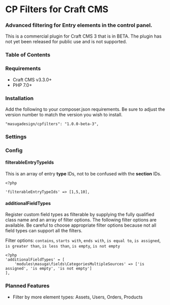 # CP Filters for Craft CMS

### Advanced filtering for Entry elements in the control panel.

This is a commercial plugin for Craft CMS 3 that is in BETA. The plugin has not yet been released for public use and is not supported.

### Table of Contents

### Requirements

* Craft CMS v3.3.0+
* PHP 7.0+

### Installation

Add the following to your composer.json requirements. Be sure to adjust the version number to match the version you wish to install.

```
"masugadesign/cpfilters": "1.0.0-beta-3",
```

### Settings

### Config

#### filterableEntryTypeIds

This is an array of entry __type__ IDs, not to be confused with the __section__ IDs.

```
<?php

'filterableEntryTypeIds' => [1,5,10],
```

#### additionalFieldTypes

Register custom field types as filterable by supplying the fully qualified class name and an array of filter options. The following filter options are available. Be careful to choose appropriate filter options because not all field types can
support all the filters.

Filter options: `contains`, `starts with`, `ends with`, `is equal to`, `is assigned`, `is greater than`, `is less than`, `is empty`, `is not empty`

```
<?php
'additionalFieldTypes' = [
	'modules\masuga\fields\CategoriesMultipleSources' => ['is assigned', 'is empty', 'is not empty']
],
```

### Planned Features

- Filter by more element types: Assets, Users, Orders, Products
